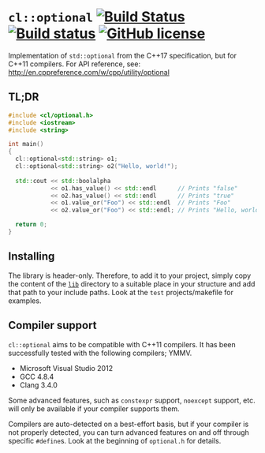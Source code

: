 # `cl::optional` [![Build Status](https://travis-ci.org/clechasseur/optional.svg?branch=master)](https://travis-ci.org/clechasseur/optional) [![Build status](https://ci.appveyor.com/api/projects/status/ipgnembb9r2p28q6?svg=true)](https://ci.appveyor.com/project/clechasseur/optional) [![GitHub license](https://img.shields.io/badge/license-MIT-blue.svg)](https://raw.githubusercontent.com/clechasseur/optional/master/LICENSE)
Implementation of `std::optional` from the C++17 specification, but for C++11 compilers. For API reference, see:
http://en.cppreference.com/w/cpp/utility/optional

## TL;DR
```c++
#include <cl/optional.h>
#include <iostream>
#include <string>

int main()
{
  cl::optional<std::string> o1;
  cl::optional<std::string> o2("Hello, world!");
  
  std::cout << std::boolalpha
            << o1.has_value() << std::endl      // Prints "false"
            << o2.has_value() << std::endl      // Prints "true"
            << o1.value_or("Foo") << std::endl  // Prints "Foo"
            << o2.value_or("Foo") << std::endl; // Prints "Hello, world!"

  return 0;
}
```

## Installing
The library is header-only. Therefore, to add it to your project, simply copy the content of the [`lib`](https://github.com/clechasseur/optional/tree/master/lib) directory to a suitable place in your structure and add that path to your include paths. Look at the `test` projects/makefile for examples.

## Compiler support
`cl::optional` aims to be compatible with C++11 compilers. It has been successfully tested with the following compilers; YMMV.

* Microsoft Visual Studio 2012
* GCC 4.8.4
* Clang 3.4.0

Some advanced features, such as `constexpr` support, `noexcept` support, etc. will only be available if your compiler supports them.

Compilers are auto-detected on a best-effort basis, but if your compiler is not properly detected, you can turn advanced features on and off through specific `#define`s. Look at the beginning of `optional.h` for details.
